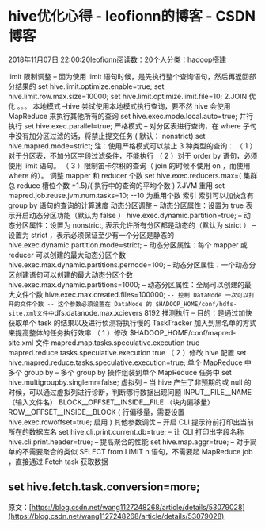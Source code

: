 
# hive优化心得 - leofionn的博客 - CSDN博客


2018年11月07日 22:00:20[leofionn](https://me.csdn.net/qq_36142114)阅读数：20个人分类：[hadoop搭建																](https://blog.csdn.net/qq_36142114/article/category/7383244)


limit 限制调整
– 因为使用 limit 语句时候，是先执行整个查询语句，然后再返回部分结果的
set hive.limit.optimize.enable=true;
set hive.limit.row.max.size=10000;
set hive.limit.optimize.limit.file=10;
2.JOIN 优化
。。。
本地模式
–hive 尝试使用本地模式执行查询，要不然 hive 会使用 MapReduce 来执行其他所有的查询
set hive.exec.mode.local.auto=true;
并行执行
set hive.exec.parallel=true;
严格模式
– 对分区表进行查询，在 where 子句中没有加分区过滤的话，将禁止提交任务 ( 默认： nonstrict)
set hive.mapred.mode=strict;
注：使用严格模式可以禁止 3 种类型的查询：
（ 1 ）对于分区表，不加分区字段过滤条件，不能执行
（ 2 ）对于 order by 语句，必须使用 limit 语句。
（ 3 ）限制笛卡尔积的查询（ join 的时候不使用 on ，而使用 where 的）。
调整 mapper 和 reducer 个数
set hive.exec.reducers.max=( 集群总 reduce 槽位个数 *1.5)/( 执行中的查询的平均个数 )
7.JVM 重用
set mapred.job.reuse.jvm.num.tasks=10; --10 为重用个数
索引
索引可以加快含有 group by 语句的查询的计算速度
动态分区调整
– 动态分区属性：设置为 true 表示开启动态分区功能（默认为 false ）
hive.exec.dynamic.partition=true;
– 动态分区属性：设置为 nonstrict, 表示允许所有分区都是动态的（默认为 strict ）
– 设置为 strict ，表示必须保证至少有一个分区是静态的
hive.exec.dynamic.partition.mode=strict;
– 动态分区属性：每个 mapper 或 reducer 可以创建的最大动态分区个数
hive.exec.max.dynamic.partitions.pernode=100;
– 动态分区属性：一个动态分区创建语句可以创建的最大动态分区个数
hive.exec.max.dynamic.partitions=1000;
– 动态分区属性：全局可以创建的最大文件个数
hive.exec.max.created.files=100000;
`-- 控制 DataNode 一次可以打开的文件个数
       -- 这个参数必须设置在 DataNode 的 $HADOOP_HOME/conf/hdfs-site.xml文件中`dfs.datanode.max.xcievers
8192
推测执行
– 目的：是通过加快获取单个 task 的结果以及进行侦测将执行慢的 TaskTracker 加入到黑名单的方式来提高整体的任务执行效率
（ 1 ）修改   $HADOOP_HOME/conf/mapred-site.xml 文件
mapred.map.tasks.speculative.execution
true
mapred.reduce.tasks.speculative.execution
true
（ 2 ）修改 hive 配置
set hive.mapred.reduce.tasks.speculative.execution=true;
单个 MapReduce 中多个 group by
– 多个 group by 操作组装到单个 MapReduce 任务中
set hive.multigroupby.singlemr=false;
虚拟列
– 当 hive 产生了非预期的或 null 的时候，可以通过虚拟列进行诊断，判断哪行数据出现问题
INPUT__FILE__NAME     （输入文件名）
BLOCK__OFFSET__INSIDE__FILE     （块内偏移量）
ROW__OFFSET__INSIDE__BLOCK     ( 行偏移量，需要设置 hive.exec.rowoffset=true; 启用 )
其他参数调优
– 开启 CLI 提示符前打印出当前所在的数据库名
set hive.cli.print.current.db=true;
– 让 CLI 打印出字段名称
hive.cli.print.header=true;
– 提高聚合的性能
set hive.map.aggr=true;
– 对于简单的不需要聚合的类似 SELECT  from
LIMIT n 语句，不需要起 MapReduce job ，直接通过 Fetch task 获取数据
## set hive.fetch.task.conversion=more;
原文：[https://blog.csdn.net/wang1127248268/article/details/53079028](https://blog.csdn.net/wang1127248268/article/details/53079028)

